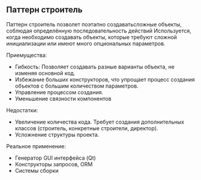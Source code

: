 ## Паттерн строитель 

Паттерн строитель позволет поэтапно создаватьсложные объекты, соблюдая определённую последовательность действий
Используется, когда необходимо создавать объекты, которые требуют сложной инициализации или имеют много опциональных параметров.

Приемущества:
*  Гибкость: Позволяет создавать разные варианты объекта, не изменяя основной код.
*  Избежание больших конструкторов, что упрощает процесс создания объектов с большим количеством параметров.
*  Управление процессом создания.
*  Уменьшение связности компонентов 

Недостатки: 

* Увеличение количества кода. Требует создания дополнительных классов (строитель, конкретные строители, директор).
*  Усложнение структуры проекта.

Реальное применение:

* Генератор GUI интерфейса (Qt)
* Конструкторы запросов, ORM
* Системы сборки